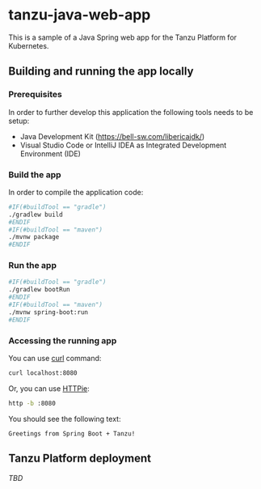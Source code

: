 # tanzu-java-web-app

This is a sample of a Java Spring web app for the Tanzu Platform for Kubernetes.

## Building and running the app locally

### Prerequisites
In order to further develop this application the following tools needs to be setup:
- Java Development Kit (https://bell-sw.com/libericajdk/)
- Visual Studio Code or IntelliJ IDEA as Integrated Development Environment (IDE)

### Build the app

In order to compile the application code:

```sh
#IF(#buildTool == "gradle")
./gradlew build
#ENDIF
#IF(#buildTool == "maven")
./mvnw package
#ENDIF
```

### Run the app

```sh
#IF(#buildTool == "gradle")
./gradlew bootRun
#ENDIF
#IF(#buildTool == "maven")
./mvnw spring-boot:run
#ENDIF
```

### Accessing the running app

You can use [curl](https://curl.se/) command:

```sh
curl localhost:8080
```

Or, you can use [HTTPie](https://httpie.io/):

```sh
http -b :8080
```

You should see the following text:

```
Greetings from Spring Boot + Tanzu!
```

## Tanzu Platform deployment

*TBD*
